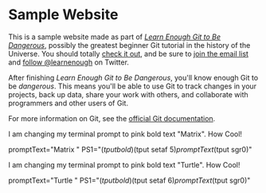 # Sample Website

This is a sample website made as part of [*Learn Enough Git to Be
Dangerous*](https://www.learnenough.com/git-tutorial), possibly the greatest
beginner Git tutorial in the history of the Universe. You should totally [
check it out](https://www.learnenough.com/git-tutorial), and be sure to [join
the email list](https://www.learnenough.com/#email_list) and
[follow @learnenough](http://twitter.com/learnenough) on Twitter.

After finishing *Learn Enough Git to Be Dangerous*, you'll know enough Git
to be *dangerous*. This means you'll be able to use Git to track changes in
your projects, back up data, share your work with others, and collaborate
with programmers and other users of Git.

For more information on Git, see the
[official Git documentation](https://git-scm.com/).



I am changing my terminal prompt to pink bold text "Matrix". How Cool!

promptText="Matrix "
PS1="$(tput bold)$(tput setaf 5)$promptText$(tput sgr0)"

I am changing my terminal prompt to pink bold text "Turtle". How Cool!

promptText="Turtle " PS1="$(tput bold)$(tput setaf 6)$promptText$(tput sgr0)"
